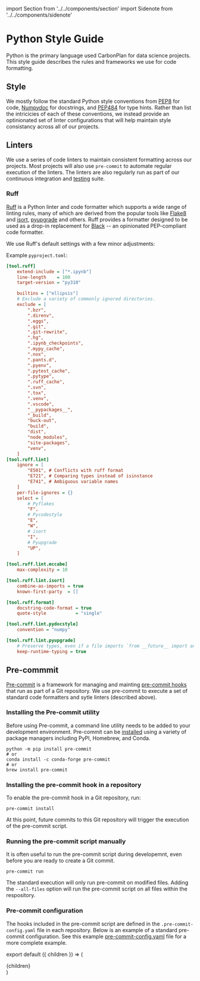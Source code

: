import Section from '../../components/section'
import Sidenote from '../../components/sidenote'

# Python Style Guide

Python is the primary language used CarbonPlan for data science projects. This style guide describes the rules and frameworks we use for code formatting.

## Style

We mostly follow the standard Python style conventions from [PEP8](https://www.python.org/dev/peps/pep-0008/) for code, [Numpydoc](https://numpydoc.readthedocs.io/en/latest/format.html) for docstrings, and [PEP484](https://www.python.org/dev/peps/pep-0484/) for type hints. Rather than list the intricicies of each of these conventions, we instead provide an optinionated set of linter configurations that will help maintain style consistancy across all of our projects.

## Linters

We use a series of code linters to maintain consistent formatting across our projects. Most projects will also use `pre-commit` to automate regular execution of the linters. The linters are also regularly run as part of our continuous integration and [testing](testing) suite.

### Ruff

[Ruff](https://docs.astral.sh/ruff) is a Python linter and code formatter which supports a wide range of linting rules, many of which are derived from the popular tools like [Flake8](https://flake8.pycqa.org/en/latest/) and [isort](https://pycqa.github.io/isort/), [pyupgrade](https://github.com/asottile/pyupgrade) and others. Ruff provides a formatter designed to be used as a drop-in replacement for [Black](https://black.readthedocs.io/en/stable/index.html) -- an opinionated PEP-compliant code formatter.

We use Ruff's default settings with a few minor adjustments:

Example `pyproject.toml`:

```ini
[tool.ruff]
    extend-include = ["*.ipynb"]
    line-length    = 100
    target-version = "py310"

    builtins = ["ellipsis"]
    # Exclude a variety of commonly ignored directories.
    exclude = [
        ".bzr",
        ".direnv",
        ".eggs",
        ".git",
        ".git-rewrite",
        ".hg",
        ".ipynb_checkpoints",
        ".mypy_cache",
        ".nox",
        ".pants.d",
        ".pyenv",
        ".pytest_cache",
        ".pytype",
        ".ruff_cache",
        ".svn",
        ".tox",
        ".venv",
        ".vscode",
        "__pypackages__",
        "_build",
        "buck-out",
        "build",
        "dist",
        "node_modules",
        "site-packages",
        "venv",
    ]
[tool.ruff.lint]
    ignore = [
        "E501", # Conflicts with ruff format
        "E721", # Comparing types instead of isinstance
        "E741", # Ambiguous variable names
    ]
    per-file-ignores = {}
    select = [
        # Pyflakes
        "F",
        # Pycodestyle
        "E",
        "W",
        # isort
        "I",
        # Pyupgrade
        "UP",
    ]

[tool.ruff.lint.mccabe]
    max-complexity = 18

[tool.ruff.lint.isort]
    combine-as-imports = true
    known-first-party  = []

[tool.ruff.format]
    docstring-code-format = true
    quote-style           = "single"

[tool.ruff.lint.pydocstyle]
    convention = "numpy"

[tool.ruff.lint.pyupgrade]
    # Preserve types, even if a file imports `from __future__ import annotations`.
    keep-runtime-typing = true
```

## Pre-commmit

[Pre-commit](https://pre-commit.com/) is a framework for managing and mainting [pre-commit hooks](https://git-scm.com/book/en/v2/Customizing-Git-Git-Hooks) that run as part of a Git repository. We use pre-commit to execute a set of standard code formatters and sytle linters (described above).

### Installing the Pre-commit utility

Before using Pre-commit, a command line utility needs to be added to your development environment. Pre-commit can be [installed](https://pre-commit.com/#installation) using a variety of package managers including PyPI, Homebrew, and Conda.

```
python -m pip install pre-commit
# or
conda install -c conda-forge pre-commit
# or
brew install pre-commit
```

### Installing the pre-commit hook in a repository

To enable the pre-commit hook in a Git repository, run:

```
pre-commit install
```

At this point, future commits to this Git repository will trigger the execution of the pre-commit script.

### Running the pre-commit script manually

It is often useful to run the pre-commit script during developemnt, even before you are ready to create a Git commit.

```
pre-commit run
```

The standard execution will only run pre-commit on modified files. Adding the `--all-files` option will run the pre-commit script on all files within the respository.

### Pre-commit configuration

The hooks included in the pre-commit script are defined in the `.pre-commit-config.yaml` file in each repository. Below is an example of a standard pre-commit configuration. See this example [pre-commit-config.yaml](https://github.com/carbonplan/carbonplan-cookiecutter-python/blob/main/%7B%7Bcookiecutter.project_name%7D%7D/.pre-commit-config.yaml) file for a more complete example.

export default ({ children }) => (

<Section name='style-guide'>{children}</Section>)
